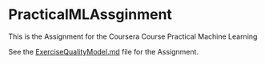 # PracticalMLAssginment
This is the Assignment for the Coursera Course Practical Machine Learning


See the [ExerciseQualityModel.md](https://github.com/Fabi1080Coursera/PracticalMLAssginment/blob/master/ExerciseQualityModel.md) file for the Assignment.
